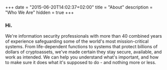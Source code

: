 +++
date = "2015-06-20T14:02:37+02:00"
title = "About"
description = "Who We Are"
hidden = true
+++

### Hi.

We're information security professionals with more than 40 combined years of experience safeguarding some of the world's most mission-critical systems. From life-dependent functions to systems that protect billions of dollars of cryptoassets, we've made certain they stay secure, available, and work as intended. We can help you understand what's important, and how to make sure it does what it's supposed to do - and nothing more or less.


